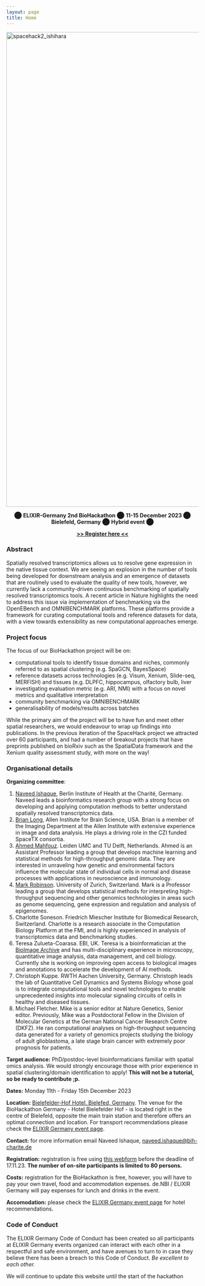 ```yaml
---
layout: page
title: Home
---
```

<img width="1239" alt="spacehack2_ishihara" src="https://github.com/SpatialHackathon/SpatialHackathon.github.io/assets/114547/be0d08d1-5dca-4931-bbb7-7c5686019e4c">

<p align="center">
⬤ <b>ELIXIR-Germany 2nd BioHackathon</b> ⬤ <b> 11-15 December 2023</b> ⬤ <b>Bielefeld, Germany</b> ⬤ <b>Hybrid event</b> ⬤
</p>
<p align="center">
  <b><a href="https://www.denbi.de/helpdesk?option=com_rsform&view=rsform&formId=7">>> Register here <<</a></b>
</p>

### Abstract

Spatially resolved transcriptomics allows us to resolve gene expression in the native tissue context. We are seeing an explosion in the number of tools being developed for downstream analysis and an emergence of datasets that are routinely used to evaluate the quality of new tools, however, we currently lack a community-driven continuous benchmarking of spatially resolved transcriptomics tools. A recent article in Nature highlights the need to address this issue via implementation of benchmarking via the OpenEBench and OMNIBENCHMARK platforms. These platforms provide a framework for curating computational tools and reference datasets for data, with a view towards extensibility as new computational approaches emerge.

### Project focus

The focus of our BioHackathon project will be on:

 - computational tools to identify tissue domains and niches, commonly referred to as spatial clustering (e.g. SpaGCN, BayesSpace)
 - reference datasets across technologies (e.g. Visum, Xenium, Slide-seq, MERFISH) and tissues (e.g. DLPFC, hippocampus, olfactory bulb, liver
 - investigating evaluation metric (e.g. ARI, NMI) with a focus on novel metrics and qualitative interpretation
 - community benchmarking via OMNIBENCHMARK
 - generalisability of models/results across batches

While the primary aim of the project will be to have fun and meet other spatial researchers, we would endeavour to wrap up findings into publications. In the previous iteration of the SpaceHack project we attracted over 60 participants, and had a number of breakout projects that have preprints published on bioRxiv such as the SpatialData framework and the Xenium quality assessment study, with more on the way!

### Organisational details

**Organizing committee**: 
1.	[Naveed Ishaque](mailto:Naveed.ishaque@bih-charite.de), Berlin Institute of Health at the Charité, Germany. Naveed leads a bioinformatics research group with a strong focus on developing and applying computation methods to better understand spatially resolved transcriptomics data.<br>
2.	[Brian Long](mailto:brianl@alleninstitute.org), Allen Institute for Brain Science, USA. Brian is a member of the Imaging Department at the Allen Institute with extensive experience in image and data analysis. He plays a driving role in the CZI funded SpaceTX consortia.<br>
3.	[Ahmed Mahfouz](mailto:A.Mahfouz@tudelft.nl). Leiden UMC and TU Delft, Netherlands. Ahmed is an Assistant Professor leading a group that develops machine learning and statistical methods for high-throughput genomic data. They are interested in unraveling how genetic and environmental factors influence the molecular state of individual cells in normal and disease processes with applications in neuroscience and immunology.<br>
4.	[Mark Robinson](mailto:mark.robinson@mls.uzh.ch). University of Zurich, Switzerland. Mark is a Professor leading a group that develops statistical methods for interpreting high-throughput sequencing and other genomics technologies in areas such as genome sequencing, gene expression and regulation and analysis of epigenomes.<be>
5.	Charlotte Soneson. Friedrich Miescher Institute for Biomedical Research, Switzerland. Charlotte is a research associate in the Computation Biology Platform at the FMI, and is highly experienced in analysis of transcriptomics data and benchmarking studies.
6.	Teresa Zulueta-Coarasa. EBI, UK. Teresa is a bioinformatician at the [BioImage Archive](https://www.ebi.ac.uk/bioimage-archive/) and has multi-disciplinary experience in microscopy, quantitative image analysis, data management, and cell biology. Currently she is working on improving open access to biological images and annotations to accelerate the development of AI methods. 
7.	Christoph Kuppe. RWTH Aachen University, Germany. Christoph leads the lab of Quantitative Cell Dynamics and Systems Biology whose goal is to integrate computational tools and novel technologies to enable unprecedented insights into molecular signaling circuits of cells in healthy and diseased tissues. 
8.	Michael Fletcher. Mike is a senior editor at Nature Genetics, Senior editor. Previously, Mike was a Postdoctoral Fellow in the Division of Molecular Genetics at the German National Cancer Research Centre (DKFZ). He ran computational analyses on high-throughput sequencing data generated for a variety of genomics projects studying the biology of adult glioblastoma, a late stage brain cancer with extremely poor prognosis for patients.

**Target audience:** PhD/postdoc-level bioinformaticians familiar with spatial omics analysis. We would strongly encourage those with prior experience in spatial clustering/domain identification to apply! **This will not be a tutorial, so be ready to contribute ;p.**

**Dates:** Monday 11th - Friday 15th December 2023

**Location:** [Bielefelder-Hof Hotel, Bielefed, Germany](https://bielefelder-hof.de/). The venue for the BioHackathon Germany - Hotel Bielefelder Hof - is located right in the centre of Bielefeld, opposite the main train station and therefore offers an optimal connection and location. For transport recommendations please check the [ELIXIR Germany event page](https://www.denbi.de/de-nbi-events/1547-biohackathon-germany-2).

**Contact:** for more information email Naveed Ishaque, [naveed.ishaque@bih-charite.de](mailto:naveed.ishaque@bih-charite.de)

**Registration:** registration is free using [this webform](https://www.denbi.de/helpdesk?option=com_rsform&view=rsform&formId=7) before the deadline of 17.11.23. **The number of on-site participants is limited to 80 persons.** 

**Costs:** registration for the BioHackathon is free, however, you will have to pay your own travel, food and accommodation expenses. de.NBI / ELIXIR Germany will pay expenses for lunch and drinks in the event.

**Accomodation:** please check the [ELIXIR Germany event page](https://www.denbi.de/de-nbi-events/1547-biohackathon-germany-2) for hotel recommendations.

### Code of Conduct
The ELIXIR Germany Code of Conduct has been created so all participants at ELIXIR Germany events organized can interact with each other in a respectful and safe environment, and have avenues to turn to in case they believe there has been a breach to this Code of Conduct.
<i>Be excellent to each other.</i>

We will continue to update this website until the start of the hackathon
